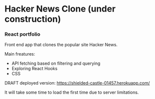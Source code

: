 # Hacker News Clone (under construction)
### React portfolio

Front end app that clones the popular site Hacker News. 


Main freatures:

- API fetching based on filtering and querying
- Exploring React Hooks
- CSS

DRAFT deployed version: https://shielded-castle-01457.herokuapp.com/ 

It will take some time to load the first time due to server limitations.
